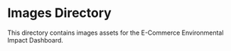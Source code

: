 # Images Directory

This directory contains images assets for the E-Commerce Environmental Impact Dashboard.
